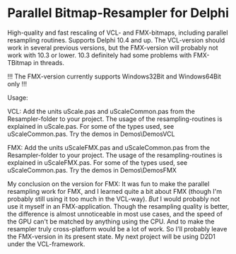 # Parallel Bitmap-Resampler for Delphi

 High-quality and fast rescaling of VCL- and FMX-bitmaps, including parallel resampling routines.
 Supports Delphi 10.4 and up. The VCL-version should work in several previous versions, but the FMX-version will probably not work with 10.3 or lower. 10.3 definitely had some problems with FMX-TBitmap in threads.
 
 !!! The FMX-version currently supports Windows32Bit and Windows64Bit only !!!

Usage:

  VCL: Add the units uScale.pas and uScaleCommon.pas from the Resampler-folder to your project. 
       The usage of the resampling-routines is explained in uScale.pas.
       For some of the types used, see uScaleCommon.pas.
       Try the demos in Demos\DemosVCL

  FMX: Add the units uScaleFMX.pas and uScaleCommon.pas from the Resampler-folder to your project. 
       The usage of the resampling-routines is explained in uScaleFMX.pas. 
       For some of the types used, see uScaleCommon.pas.
       Try the demos in Demos\DemosFMX

My conclusion on the version for FMX: It was fun to make the parallel resampling work for FMX, and I learned quite a bit about FMX (though I'm probably still using it too much in the VCL-way). *But* I would probably not use it myself in an FMX-application. Though the resampling quality is better, the difference is almost unnoticeable in most use cases, and the speed of the GPU can't be matched by anything using the CPU. And to make the resampler truly cross-platform would be a lot of work. So I'll probably leave the FMX-version in its present state. My next project will be using D2D1 under the VCL-framework.
